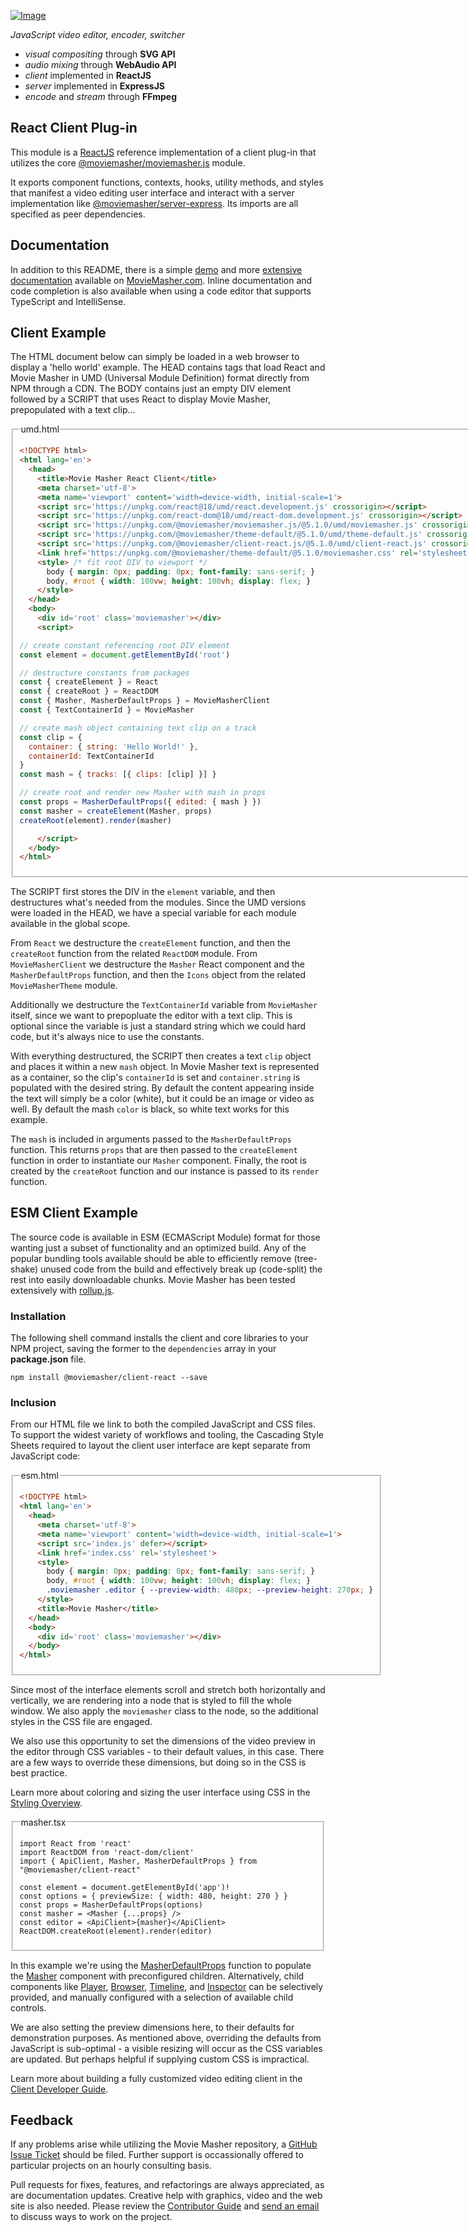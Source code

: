 <!-- MAGIC:START (FILE:src=../../workspaces/documentation/md/snippet/head.md) -->
<!-- The below content is automatically added from ../../workspaces/documentation/md/snippet/head.md -->
[![Image](https://moviemasher.com/media/img/moviemasher.svg "Movie Masher")](https://moviemasher.com)

_JavaScript video editor, encoder, switcher_
- _visual compositing_ through **SVG API**
- _audio mixing_ through **WebAudio API** 
- _client_ implemented in **ReactJS** 
- _server_ implemented in **ExpressJS**  
- _encode_ and _stream_ through **FFmpeg**
<!-- MAGIC:END -->

## React Client Plug-in

This module is a
[ReactJS](https://reactjs.org)
reference implementation of a client plug-in that utilizes the core
[@moviemasher/moviemasher.js](https://www.npmjs.com/package/@moviemasher/moviemasher.js)
module.

It exports component functions, contexts, hooks, utility methods, and styles
that manifest a video editing user interface and interact with a server implementation like
[@moviemasher/server-express](https://www.npmjs.com/package/@moviemasher/server-express). Its imports are all specified as peer dependencies.

<!-- MAGIC:START (FILE:src=../../workspaces/documentation/md/snippet/documentation.md) -->
<!-- The below content is automatically added from ../../workspaces/documentation/md/snippet/documentation.md -->
## Documentation

In addition to this README, there is a simple
[demo](https://moviemasher.com/docs/demo/index.html) and
more [extensive documentation](https://moviemasher.com/docs/index.html) available on
[MovieMasher.com](https://moviemasher.com/). Inline documentation and code completion is
also available when using a code editor that supports TypeScript and IntelliSense.
<!-- MAGIC:END -->


<!-- MAGIC:START (FILEMD:src=../../workspaces/documentation/md/snippet/example-client.md&stripMagic=true) -->
## Client Example

The HTML document below can simply be loaded in a web browser to display a 'hello world' example. The HEAD contains tags that load React and Movie Masher in UMD (Universal Module Definition) format directly from NPM through a CDN. The BODY contains just an empty DIV element followed by a SCRIPT that uses React to display Movie Masher, prepopulated with a text clip...

<fieldset>
<legend>umd.html</legend>

```html
<!DOCTYPE html>
<html lang='en'>
  <head>
    <title>Movie Masher React Client</title>
    <meta charset='utf-8'>
    <meta name='viewport' content='width=device-width, initial-scale=1'>
    <script src='https://unpkg.com/react@18/umd/react.development.js' crossorigin></script>
    <script src='https://unpkg.com/react-dom@18/umd/react-dom.development.js' crossorigin></script>
    <script src='https://unpkg.com/@moviemasher/moviemasher.js/@5.1.0/umd/moviemasher.js' crossorigin></script>
    <script src='https://unpkg.com/@moviemasher/theme-default/@5.1.0/umd/theme-default.js' crossorigin></script>
    <script src='https://unpkg.com/@moviemasher/client-react.js/@5.1.0/umd/client-react.js' crossorigin></script>
    <link href='https://unpkg.com/@moviemasher/theme-default/@5.1.0/moviemasher.css' rel='stylesheet'>
    <style> /* fit root DIV to viewport */
      body { margin: 0px; padding: 0px; font-family: sans-serif; }
      body, #root { width: 100vw; height: 100vh; display: flex; }
    </style>
  </head>
  <body>
    <div id='root' class='moviemasher'></div>
    <script>

// create constant referencing root DIV element
const element = document.getElementById('root')

// destructure constants from packages
const { createElement } = React
const { createRoot } = ReactDOM
const { Masher, MasherDefaultProps } = MovieMasherClient
const { TextContainerId } = MovieMasher

// create mash object containing text clip on a track
const clip = { 
  container: { string: 'Hello World!' }, 
  containerId: TextContainerId
}
const mash = { tracks: [{ clips: [clip] }] }

// create root and render new Masher with mash in props
const props = MasherDefaultProps({ edited: { mash } })
const masher = createElement(Masher, props) 
createRoot(element).render(masher)

    </script>
  </body>
</html>
```
</fieldset>

The SCRIPT first stores the DIV in the `element` variable, and then destructures what's needed from the modules. Since the UMD versions were loaded in the HEAD, we have a special variable for each module available in the global scope. 

From `React` we destructure the `createElement` function, and then the `createRoot` function from the related `ReactDOM` module. From `MovieMasherClient` we destructure the `Masher` React component and the `MasherDefaultProps` function, and then the `Icons` object from the related `MovieMasherTheme` module. 

Additionally we destructure the `TextContainerId` variable from `MovieMasher` itself, since we want to prepopluate the editor with a text clip. This is optional since the variable is just a standard string which we could hard code, but it's always nice to use the constants. 

With everything destructured, the SCRIPT then creates a text `clip` object and places it within a new `mash` object. In Movie Masher text is represented as a container, so the clip's `containerId` is set and `container.string` is populated with the desired string. By default the content appearing inside the text will simply be a color (white), but it could be an image or video as well. By default the mash `color` is black, so white text works for this example. 

The `mash` is included in arguments passed to the `MasherDefaultProps` function. This returns `props` that are then passed to the `createElement` function in order to instantiate our `Masher` component. Finally, the root is created by the `createRoot` function and our instance is passed to its `render` function. 

<!-- MAGIC:END -->

<!-- MAGIC:START (FILEMD:src=../../workspaces/documentation/md/snippet/example-client-esm.md&stripMagic=true) -->
## ESM Client Example

The source code is available in ESM (ECMAScript Module) format for those wanting just a subset of functionality and an optimized build. Any of the popular bundling tools available should be able to efficiently remove (tree-shake) unused code from the build and effectively break up (code-split) the rest into easily downloadable chunks. Movie Masher has been tested extensively with [rollup.js](https://rollupjs.org/).

### Installation

The following shell command installs the client and core libraries to your NPM project, saving the former to the `dependencies` array in your **package.json** file.

```shell
npm install @moviemasher/client-react --save
```

### Inclusion

From our HTML file we link to both the compiled JavaScript and CSS files.
To support the widest variety of workflows and tooling, the Cascading Style Sheets
required to layout the client user interface are kept separate from JavaScript code:

<fieldset>
<legend>esm.html</legend>

```html
<!DOCTYPE html>
<html lang='en'>
  <head>
    <meta charset='utf-8'>
    <meta name='viewport' content='width=device-width, initial-scale=1'>
    <script src='index.js' defer></script>
    <link href='index.css' rel='stylesheet'>
    <style>
      body { margin: 0px; padding: 0px; font-family: sans-serif; }
      body, #root { width: 100vw; height: 100vh; display: flex; }
      .moviemasher .editor { --preview-width: 480px; --preview-height: 270px; }
    </style>
    <title>Movie Masher</title>
  </head>
  <body>
    <div id='root' class='moviemasher'></div>
  </body>
</html>
```

</fieldset>

Since most of the interface elements scroll and stretch both horizontally and
vertically, we are rendering into a node that is styled to fill the whole window. We also apply the `moviemasher` class to the node, so the additional styles in the CSS file are engaged.

We also use this opportunity to set the dimensions of the video preview in the editor through CSS variables - to their default values, in this case. There are a few ways to override these dimensions, but doing so in the CSS is best practice.

Learn more about coloring and sizing the user interface using CSS in the
[Styling Overview](https://moviemasher.com/docs/Styling.html).

<fieldset>

<legend>masher.tsx</legend>


```tsx
import React from 'react'
import ReactDOM from 'react-dom/client'
import { ApiClient, Masher, MasherDefaultProps } from "@moviemasher/client-react"

const element = document.getElementById('app')!
const options = { previewSize: { width: 480, height: 270 } }
const props = MasherDefaultProps(options)
const masher = <Masher {...props} />
const editor = <ApiClient>{masher}</ApiClient>
ReactDOM.createRoot(element).render(editor)
```
</fieldset>

In this example we're using the
[MasherDefaultProps](https://moviemasher.com/docs/function/MasherDefaultProps.html) function to
populate the [Masher](https://moviemasher.com/docs/component/Masher.html) component with
preconfigured children. Alternatively, child components like
[Player](https://moviemasher.com/docs/component/Player.html),
[Browser](https://moviemasher.com/docs/component/Browser.html),
[Timeline](https://moviemasher.com/docs/component/Timeline.html), and
[Inspector](https://moviemasher.com/docs/component/Inspector.html) can be
selectively provided, and manually configured with a selection of available child controls.

We are also setting the preview dimensions here, to their defaults for demonstration purposes. As mentioned above, overriding the defaults from JavaScript is sub-optimal - a visible resizing will occur as the CSS variables are updated. But perhaps helpful if supplying custom CSS is impractical.

<!-- MAGIC:END -->


Learn more about building a fully customized video editing client in the
[Client Developer Guide](https://moviemasher.com/docs/ClientDeveloper.html).


<!-- MAGIC:START (FILE:src=../../workspaces/documentation/md/snippet/foot.md) -->
<!-- The below content is automatically added from ../../workspaces/documentation/md/snippet/foot.md -->
## Feedback

If any problems arise while utilizing the Movie Masher repository, a
[GitHub Issue Ticket](https://github.com/moviemasher/moviemasher.js/issues) should be filed.
Further support is occassionally offered to particular projects on an hourly consulting basis.

Pull requests for fixes, features, and refactorings
are always appreciated, as are documentation updates. Creative help with graphics, video
and the web site is also needed. Please review the [Contributor Guide](https://moviemasher.com/docs/Contributor.html) and [send an email](mailto:connect27@moviemasher.com) to discuss ways to work on the project.
<!-- MAGIC:END -->
